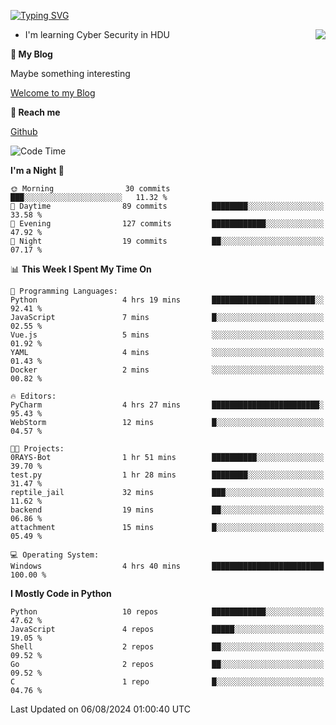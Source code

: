 [![Typing SVG](https://readme-typing-svg.herokuapp.com?font=Fira+Code&pause=1000&random=false&width=450&height=60&lines=Hello+%F0%9F%91%8B%F0%9F%8F%BB;I'm+JBNRZ)](https://git.io/typing-svg)

<a href="#">
  <img align="right" src="https://github-readme-stats.vercel.app/api?username=JBNRZ&show_icons=true&bg_color=15,f2f7fd,E0EAFC" />
</a>

- I'm learning Cyber Security in HDU

 **🌱 My Blog**

Maybe something interesting

[Welcome to my Blog](https://jbnrz.com.cn/)

 **💬 Reach me** 

[Github](https://github.com/JBNRZ)


<!--START_SECTION:waka-->
![Code Time](http://img.shields.io/badge/Code%20Time-620%20hrs%2041%20mins-blue)

**I'm a Night 🦉** 

```text
🌞 Morning                30 commits          ███░░░░░░░░░░░░░░░░░░░░░░   11.32 % 
🌆 Daytime                89 commits          ████████░░░░░░░░░░░░░░░░░   33.58 % 
🌃 Evening                127 commits         ████████████░░░░░░░░░░░░░   47.92 % 
🌙 Night                  19 commits          ██░░░░░░░░░░░░░░░░░░░░░░░   07.17 % 
```


📊 **This Week I Spent My Time On** 

```text
💬 Programming Languages: 
Python                   4 hrs 19 mins       ███████████████████████░░   92.41 % 
JavaScript               7 mins              █░░░░░░░░░░░░░░░░░░░░░░░░   02.55 % 
Vue.js                   5 mins              ░░░░░░░░░░░░░░░░░░░░░░░░░   01.92 % 
YAML                     4 mins              ░░░░░░░░░░░░░░░░░░░░░░░░░   01.43 % 
Docker                   2 mins              ░░░░░░░░░░░░░░░░░░░░░░░░░   00.82 % 

🔥 Editors: 
PyCharm                  4 hrs 27 mins       ████████████████████████░   95.43 % 
WebStorm                 12 mins             █░░░░░░░░░░░░░░░░░░░░░░░░   04.57 % 

🐱‍💻 Projects: 
0RAYS-Bot                1 hr 51 mins        ██████████░░░░░░░░░░░░░░░   39.70 % 
test.py                  1 hr 28 mins        ████████░░░░░░░░░░░░░░░░░   31.47 % 
reptile_jail             32 mins             ███░░░░░░░░░░░░░░░░░░░░░░   11.62 % 
backend                  19 mins             ██░░░░░░░░░░░░░░░░░░░░░░░   06.86 % 
attachment               15 mins             █░░░░░░░░░░░░░░░░░░░░░░░░   05.49 % 

💻 Operating System: 
Windows                  4 hrs 40 mins       █████████████████████████   100.00 % 
```

**I Mostly Code in Python** 

```text
Python                   10 repos            ████████████░░░░░░░░░░░░░   47.62 % 
JavaScript               4 repos             █████░░░░░░░░░░░░░░░░░░░░   19.05 % 
Shell                    2 repos             ██░░░░░░░░░░░░░░░░░░░░░░░   09.52 % 
Go                       2 repos             ██░░░░░░░░░░░░░░░░░░░░░░░   09.52 % 
C                        1 repo              █░░░░░░░░░░░░░░░░░░░░░░░░   04.76 % 
```




 Last Updated on 06/08/2024 01:00:40 UTC
<!--END_SECTION:waka-->

